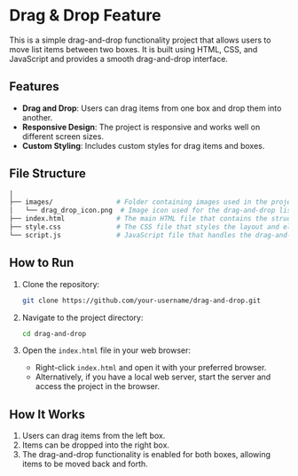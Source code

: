 # Drag & Drop Feature

This is a simple drag-and-drop functionality project that allows users to move list items between two boxes. It is built using HTML, CSS, and JavaScript and provides a smooth drag-and-drop interface.

## Features

- **Drag and Drop**: Users can drag items from one box and drop them into another.
- **Responsive Design**: The project is responsive and works well on different screen sizes.
- **Custom Styling**: Includes custom styles for drag items and boxes.

## File Structure

```bash
│
├── images/                # Folder containing images used in the project
│   └── drag_drop_icon.png  # Image icon used for the drag-and-drop list items
├── index.html             # The main HTML file that contains the structure
├── style.css              # The CSS file that styles the layout and elements
└── script.js              # JavaScript file that handles the drag-and-drop functionality
```

## How to Run

1. Clone the repository:
   ```bash
   git clone https://github.com/your-username/drag-and-drop.git
   ```

2. Navigate to the project directory:
   ```bash
   cd drag-and-drop
   ```

3. Open the `index.html` file in your web browser:
   - Right-click `index.html` and open it with your preferred browser.
   - Alternatively, if you have a local web server, start the server and access the project in the browser.

## How It Works

1. Users can drag items from the left box.
2. Items can be dropped into the right box.
3. The drag-and-drop functionality is enabled for both boxes, allowing items to be moved back and forth.
